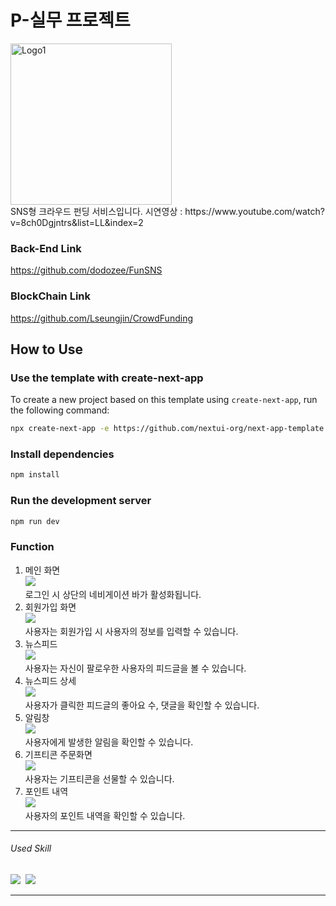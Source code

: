 # P-실무 프로젝트
<img width="258" alt="Logo1" src="https://github.com/9619pjw/P_Project/assets/97871451/a80eab13-3ca1-4010-9f6f-3570a96be69b">
<br/>
SNS형 크라우드 펀딩 서비스입니다.
시연영상 : https://www.youtube.com/watch?v=8ch0Dgjntrs&list=LL&index=2

### Back-End Link
https://github.com/dodozee/FunSNS

### BlockChain Link
https://github.com/Lseungjin/CrowdFunding

## How to Use

### Use the template with create-next-app

To create a new project based on this template using `create-next-app`, run the following command:

```bash
npx create-next-app -e https://github.com/nextui-org/next-app-template
```

### Install dependencies

```bash
npm install
```

### Run the development server

```bash
npm run dev
```



### Function
<ol>
    <li>메인 화면
        <br/>
        <img src="https://github.com/9619pjw/P_Project/assets/97871451/3aeb57a7-3326-44e9-82fd-22fdfccd7381">
        <br/>
        로그인 시 상단의 네비게이션 바가 활성화됩니다.
        <br/>
    </li>
    <li>회원가입 화면
        <br/>
        <img src="https://github.com/9619pjw/P_Project/assets/97871451/5fe6a190-52d2-4e56-b4d6-da1724a83d6d">
        <br/>
        사용자는 회원가입 시 사용자의 정보를 입력할 수 있습니다.
        <br/>
    </li>
    <li>뉴스피드
        <br/>
        <img src ="https://github.com/9619pjw/P_Project/assets/97871451/c14ebf8e-0034-4c6d-b96d-c70cb4f1fbb3">
        <br/>
        사용자는 자신이 팔로우한 사용자의 피드글을 볼 수 있습니다.
        <br/>
    </li>
    <li>뉴스피드 상세
        <br/>
        <img src="https://github.com/9619pjw/P_Project/assets/97871451/400409da-9290-4af6-8891-6deba9f4edef">
        <br/>
        사용자가 클릭한 피드글의 좋아요 수, 댓글을 확인할 수 있습니다. 
        <br/>
    </li>
    <li>알림창
        <br/>
        <img src="https://github.com/9619pjw/P_Project/assets/97871451/7805a006-4ac2-465d-9363-7c69b876818b">
        <br/>
        사용자에게 발생한 알림을 확인할 수 있습니다.
        <br/>
    </li>
    <li>기프티콘 주문화면
        <br/>
        <img src="https://github.com/9619pjw/P_Project/assets/97871451/8ea3d120-e41b-4add-98a2-3ecc8cabe078">
        <br/>
        사용자는 기프티콘을 선물할 수 있습니다.
        <br/>
    </li>
    <li>포인트 내역
        <br/>
        <img src="https://github.com/9619pjw/P_Project/assets/97871451/e5df6506-094c-4935-ae55-1cacbfe7d2be">
        <br/>
        사용자의 포인트 내역을 확인할 수 있습니다.
        <br/>
    </li>
</ol>


------------
###### Used Skill
<p>
<img src="https://img.shields.io/badge/Next.js-000000?style=for-the-badge&logo=Next.js&logoColor=white">&nbsp;
<img src="https://img.shields.io/badge/Tailwind CSS-06B6D4?style=for-the-badge&logo=Tailwind CSS&logoColor=white">&nbsp;
</p>

------------

